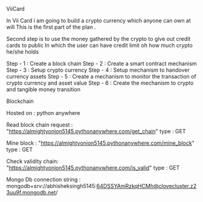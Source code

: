 ViiCard

In Vii Card i am going to build a crypto currency which anyone can own at will
This is the first part of the plan .

Second step is to use the money gathered by the crypto to give out credit cards to public
In which the user can have credit limit oh how much crypto he/she holds

Step - 1 : Create a block chain
Step - 2 : Create a smart contract mechanism
Step - 3 : Setup crypto currency
Step - 4 : Setup mechanism to handover currency assets
Step - 5 : Create a mechanism to monitor the transaction of crypto currency and asset value
Step - 6 : Create the mechanism to crypto and tangible money transition

Blockchain

Hosted on : python anywhere

Read block chain request : "https://almightyonion5145.pythonanywhere.com/get_chain" type : GET

Mine block : "https://almightyonion5145.pythonanywhere.com/mine_block" type : GET

Check validity chain: "https://almightyonion5145.pythonanywhere.com/is_valid" type : GET


Mongo Db connection string : mongodb+srv://abhisheksingh5145:64DSSYAmRzkqHCMh@clovecluster.z23uu9f.mongodb.net/

